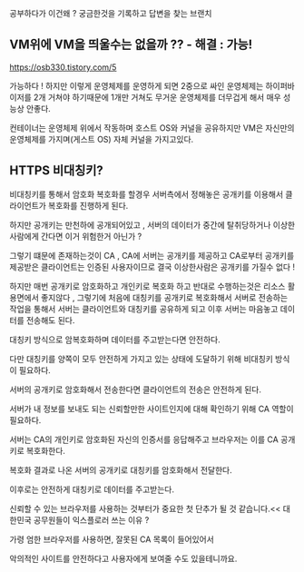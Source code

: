 공부하다가 이건왜 ? 궁금한것을 기록하고 답변을 찾는 브랜치

## VM위에 VM을 띄울수는 없을까 ?? - 해결 : 가능!

https://osb330.tistory.com/5

가능하다 ! 하지만 이렇게 운영체제를 운영하게 되면 2중으로 싸인 운영체제는 하이퍼바이저를 2개 거쳐야 하기때문에 1개만 거쳐도 무거운 운영체제를 더무겁게 해서 매우 성능상 안좋다.

컨테이너는 운영체제 위에서 작동하며 호스트 OS와 커널을 공유하지만 VM은 자신만의 운영체제를 가지며(게스트 OS) 자체 커널을 가지고있다. 

## HTTPS 비대칭키?

비대칭키를 통해서 암호화 복호화를 할경우 서버측에서 정해놓은 공개키를 이용해서 클라이언트가 복호화를 진행하게 된다.

하지만 공개키는 만천하에 공개되어있고 , 서버의 데이터가 중간에 탈취당하거나 이상한 사람에게 간다면 이거 위험한거 아닌가 ?

그렇기 떄문에 존재하는것이 CA , CA에 서버는 공개키를 제공하고 CA로부터 공개키를 제공받은 클라이언트는 인증된 사용자이므로 결국 이상한사람은 공개키를 가질수 없다 !

하지만 매번 공개키로 암호화하고 개인키로 복호화 하고 반대로 수행하는것은 리소스 활용면에서 좋지않다 , 그렇기에 처음에 대칭키를 공개키로 복호화해서 서버로 전송하는 작업을 통해서 서버는 클라이언트와 대칭키를 공유하게 되고 이후 서버는 마음놓고 데이터를 전송해도 된다.

대칭키 방식으로 암복호화하며 데이터를 주고받는다면 안전하다.

다만 대칭키를 양쪽이 모두 안전하게 가지고 있는 상태에 도달하기 위해 비대칭키 방식이 필요하다.

서버의 공개키로 암호화해서 전송한다면 클라이언트의 전송은 안전하게 된다.

서버가 내 정보를 보내도 되는 신뢰할만한 사이트인지에 대해 확인하기 위해 CA 역할이 필요하다.

서버는 CA의 개인키로 암호화된 자신의 인증서를 응답해주고 브라우저는 이를 CA 공개키로 복호화한다.

복호화 결과로 나온 서버의 공개키로 대칭키를 암호화해서 전달한다.

이후로는 안전하게 대칭키로 데이터를 주고받는다.

신뢰할 수 있는 브라우저를 사용하는 것부터가 중요한 첫 단추가 될 것 같습니다.<< 대한민국 공무원들이 익스플로러 쓰는 이유 ?

가령 엄한 브라우저를 사용하면, 잘못된 CA 목록이 들어있어서

악의적인 사이트를 안전하다고 사용자에게 보여줄 수도 있을테니까요. 
